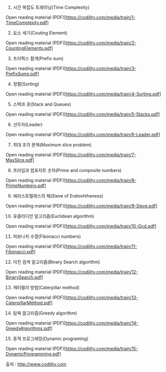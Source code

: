 1. 시간 복잡도 트레이닝(Time Complexity)

Open reading material (PDF)[https://codility.com/media/train/1-TimeComplexity.pdf]



2. 요소 세기(Couting Element)

Open reading material (PDF)[https://codility.com/media/train/2-CountingElements.pdf]



3. 프리픽스 합계(Prefix sum)

Open reading material (PDF)[https://codility.com/media/train/3-PrefixSums.pdf]



4. 정렬(Sorting)

Open reading material (PDF)[https://codility.com/media/train/4-Sorting.pdf]



5. 스택과 큐(Stack and Queues)

Open reading material (PDF)[https://codility.com/media/train/5-Stacks.pdf]



6. 선두자(Leader)

Open reading material (PDF)[https://codility.com/media/train/6-Leader.pdf]



7. 최대 조각 문제(Maximum slice problem)

Open reading material (PDF)[https://codility.com/media/train/7-MaxSlice.pdf]



8. 프라임과 컴포지트 숫자(Prime and composite numbers)

Open reading material (PDF)[https://codility.com/media/train/8-PrimeNumbers.pdf]



9. 에라스토텔레스의 체(Sieve of Eratoshtheness)

Open reading material (PDF)[https://codility.com/media/train/9-Sieve.pdf]



10. 유클리디안 알고리즘(Euclidean algorithm)

Open reading material (PDF)[https://codility.com/media/train/10-Gcd.pdf]



11. 피보나치 수열(Fibonacci numbers)

Open reading material (PDF)[https://codility.com/media/train/11-Fibonacci.pdf]



12. 이진 검색 알고리즘(Binary Search algorithm)

Open reading material (PDF)[https://codility.com/media/train/12-BinarySearch.pdf]



13. 캐터필러 방법(Caterpillar method)

Open reading material (PDF)[https://codility.com/media/train/13-CaterpillarMethod.pdf]



14. 탐욕 알고리즘(Greedy algorithm)

Open reading material (PDF)[https://codility.com/media/train/14-GreedyAlgorithms.pdf]



15. 동적 프로그래밍(Dynamic programing)

Open reading material (PDF)[https://codility.com/media/train/15-DynamicProgramming.pdf]


출처 : http://www.codility.com